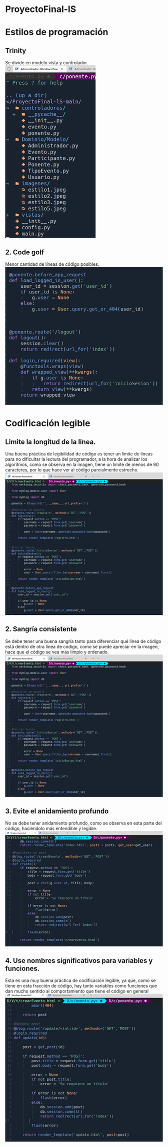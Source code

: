 # ProyectoFinal-lS

# Estilos de programación
## Trinity
Se divide en modelo vista y controlador.
![](imagenes/estilo-programacion2.jpeg)

## 2. Code golf
Menor cantidad de líneas de código posibles.
![](imagenes/estilo-programacion1.jpeg)




# Codificación legible
## Limite la longitud de la línea.

Una buena práctica de legibilidad de código es tener un límite de líneas para no dificultar la lectura del programador, a la hora de analizar los algoritmos, como se observa en la imagen, tiene un límite de menos de 90 caracteres, por lo que hace ver al código parcialmente estrecho.
![](imagenes/estilo1.jpeg)

## 2. Sangría consistente
Se debe tener una buena sangría tanto para diferenciar qué línea de código está dentro de otra línea de código, como se puede apreciar en la imagen, hace que el código se vea más limpio y ordenado.
![](imagenes/estilo2.jpeg)

## 3. Evite el anidamiento profundo
No se debe tener anidamiento profundo, como se observa en esta parte del código, haciéndolo más entendible y legible.
![](imagenes/estilo3.jpeg)


## 4. Use nombres significativos para variables y funciones.
Esta es una muy buena práctica de codificación legible, ya que, como se tiene en esta fracción de código, hay tanto variables como funciones que dan mucho sentido al comportamiento que tiene el código en general
<br> <img src="imagenes/estilo4.jpeg">



